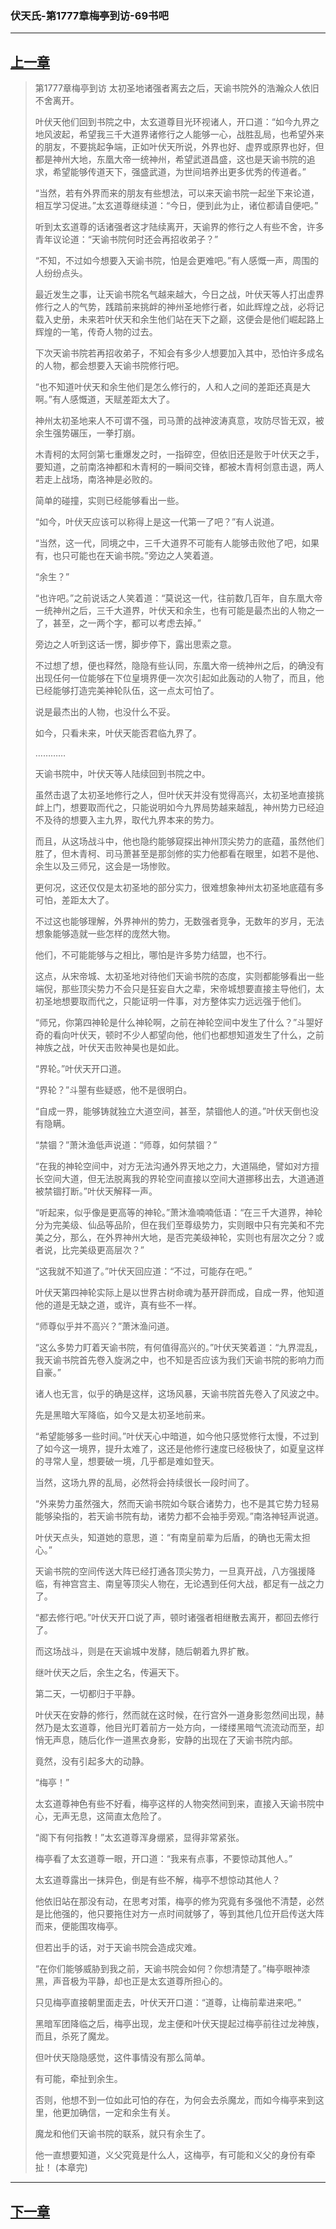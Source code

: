 ### 伏天氏-第1777章梅亭到访-69书吧

--------
[上一章](./afee79a7899dcd17e7c7db0ac2c49bf8.md)
--------


>
>
>
>第1777章梅亭到访
>太初圣地诸强者离去之后，天谕书院外的浩瀚众人依旧不舍离开。
>
>叶伏天他们回到书院之中，太玄道尊目光环视诸人，开口道：“如今九界之地风波起，希望我三千大道界诸修行之人能够一心，战胜乱局，也希望外来的朋友，不要挑起争端，正如叶伏天所说，外界也好、虚界或原界也好，但都是神州大地，东凰大帝一统神州，希望武道昌盛，这也是天谕书院的追求，希望能够传道天下，强盛武道，为世间培养出更多优秀的传道者。”
>
>“当然，若有外界而来的朋友有些想法，可以来天谕书院一起坐下来论道，相互学习促进。”太玄道尊继续道：“今日，便到此为止，诸位都请自便吧。”
>
>听到太玄道尊的话诸强者这才陆续离开，天谕界的修行之人有些不舍，许多青年议论道：“天谕书院何时还会再招收弟子？”
>
>“不知，不过如今想要入天谕书院，怕是会更难吧。”有人感慨一声，周围的人纷纷点头。
>
>最近发生之事，让天谕书院名气越来越大，今日之战，叶伏天等人打出虚界修行之人的气势，践踏前来挑衅的神州圣地修行者，如此辉煌之战，必将记载入史册，未来若叶伏天和余生他们站在天下之巅，这便会是他们崛起路上辉煌的一笔，传奇人物的过去。
>
>下次天谕书院若再招收弟子，不知会有多少人想要加入其中，恐怕许多成名的人物，都会想要入天谕书院修行吧。
>
>“也不知道叶伏天和余生他们是怎么修行的，人和人之间的差距还真是大啊。”有人感慨道，天赋差距太大了。
>
>神州太初圣地来人不可谓不强，司马萧的战神波涛真意，攻防尽皆无双，被余生强势碾压，一拳打崩。
>
>木青柯的太阿剑第七重爆发之时，一指碎空，但依旧还是败于叶伏天之手，要知道，之前南洛神都和木青柯的一瞬间交锋，都被木青柯剑意击退，两人若走上战场，南洛神是必败的。
>
>简单的碰撞，实则已经能够看出一些。
>
>“如今，叶伏天应该可以称得上是这一代第一了吧？”有人说道。
>
>“当然，这一代，同境之中，三千大道界不可能有人能够击败他了吧，如果有，也只可能也在天谕书院。”旁边之人笑着道。
>
>“余生？”
>
>“也许吧。”之前说话之人笑着道：“莫说这一代，往前数几百年，自东凰大帝一统神州之后，三千大道界，叶伏天和余生，也有可能是最杰出的人物之一了，甚至，之一两个字，都可以考虑去掉。”
>
>旁边之人听到这话一愣，脚步停下，露出思索之意。
>
>不过想了想，便也释然，隐隐有些认同，东凰大帝一统神州之后，的确没有出现任何一位能够在下位皇境界便一次次引起如此轰动的人物了，而且，他已经能够打造完美神轮队伍，这一点太可怕了。
>
>说是最杰出的人物，也没什么不妥。
>
>如今，只看未来，叶伏天能否君临九界了。
>
>…………
>
>天谕书院中，叶伏天等人陆续回到书院之中。
>
>虽然击退了太初圣地修行之人，但叶伏天并没有觉得高兴，太初圣地直接挑衅上门，想要取而代之，只能说明如今九界局势越来越乱，神州势力已经迫不及待的想要入主九界，取代九界本来的势力。
>
>而且，从这场战斗中，他也隐约能够窥探出神州顶尖势力的底蕴，虽然他们胜了，但木青柯、司马萧甚至是那剑修的实力他都看在眼里，如若不是他、余生以及三师兄，这会是一场惨败。
>
>更何况，这还仅仅是太初圣地的部分实力，很难想象神州太初圣地底蕴有多可怕，差距太大了。
>
>不过这也能够理解，外界神州的势力，无数强者竞争，无数年的岁月，无法想象能够造就一些怎样的庞然大物。
>
>他们，不可能能够与之相比，哪怕是许多势力结盟，也不行。
>
>这点，从宋帝城、太初圣地对待他们天谕书院的态度，实则都能够看出一些端倪，那些顶尖势力不会只是狂妄自大之辈，宋帝城想要直接主导他们，太初圣地想要取而代之，只能证明一件事，对方整体实力远远强于他们。
>
>“师兄，你第四神轮是什么神轮啊，之前在神轮空间中发生了什么？”斗曌好奇的看向叶伏天，顿时不少人都望向他，他们也都想知道发生了什么，之前神族之战，叶伏天击败神昊也是如此。
>
>“界轮。”叶伏天开口道。
>
>“界轮？”斗曌有些疑惑，他不是很明白。
>
>“自成一界，能够铸就独立大道空间，甚至，禁锢他人的道。”叶伏天倒也没有隐瞒。
>
>“禁锢？”萧沐渔低声说道：“师尊，如何禁锢？”
>
>“在我的神轮空间中，对方无法沟通外界天地之力，大道隔绝，譬如对方擅长空间大道，但无法脱离我的界轮空间直接以空间大道挪移出去，大道通道被禁锢打断。”叶伏天解释一声。
>
>“听起来，似乎像是更高等的神轮。”萧沐渔喃喃低语：“在三千大道界，神轮分为完美级、仙品等品阶，但在我们至尊级势力，实则眼中只有完美和不完美之分，那么，在外界神州大地，是否完美级神轮，实则也有层次之分？或者说，比完美级更高层次？”
>
>“这我就不知道了。”叶伏天回应道：“不过，可能存在吧。”
>
>叶伏天第四神轮实际上是以世界古树命魂为基开辟而成，自成一界，他知道他的道是无缺之道，或许，真有些不一样。
>
>“师尊似乎并不高兴？”萧沐渔问道。
>
>“这么多势力盯着天谕书院，有何值得高兴的。”叶伏天笑着道：“九界混乱，我天谕书院首先卷入旋涡之中，也不知是否应该为我们天谕书院的影响力而自豪。”
>
>诸人也无言，似乎的确是这样，这场风暴，天谕书院首先卷入了风波之中。
>
>先是黑暗大军降临，如今又是太初圣地前来。
>
>“希望能够多一些时间。”叶伏天心中暗道，如今他只感觉修行太慢，不过到了如今这一境界，提升太难了，这还是他修行速度已经极快了，如夏皇这样的寻常人皇，想要破一境，几乎都是难如登天。
>
>当然，这场九界的乱局，必然将会持续很长一段时间了。
>
>“外来势力虽然强大，然而天谕书院如今联合诸势力，也不是其它势力轻易能够染指的，若天谕书院有劫，诸势力都不会袖手旁观。”南洛神轻声说道。
>
>叶伏天点头，知道她的意思，道：“有南皇前辈为后盾，的确也无需太担心。”
>
>天谕书院的空间传送大阵已经打通各顶尖势力，一旦真开战，八方强援降临，有神宫宫主、南皇等顶尖人物在，无论遇到任何大战，都足有一战之力了。
>
>“都去修行吧。”叶伏天开口说了声，顿时诸强者相继散去离开，都回去修行了。
>
>而这场战斗，则是在天谕城中发酵，随后朝着九界扩散。
>
>继叶伏天之后，余生之名，传遍天下。
>
>第二天，一切都归于平静。
>
>叶伏天在安静的修行，然而就在这时候，在行宫外一道身影忽然间出现，赫然乃是太玄道尊，他目光盯着前方一处方向，一缕缕黑暗气流流动而至，却悄无声息，随后化作一道黑衣身影，安静的出现在了天谕书院内部。
>
>竟然，没有引起多大的动静。
>
>“梅亭！”
>
>太玄道尊神色有些不好看，梅亭这样的人物突然间到来，直接入天谕书院中心，无声无息，这简直太危险了。
>
>“阁下有何指教！”太玄道尊浑身绷紧，显得非常紧张。
>
>梅亭看了太玄道尊一眼，开口道：“我来有点事，不要惊动其他人。”
>
>太玄道尊露出一抹异色，倒是有些不解，梅亭不想惊动其他人？
>
>他依旧站在那没有动，在思考对策，梅亭的修为究竟有多强他不清楚，必然是比他强的，他只要拖住对方一点时间就够了，等到其他几位开启传送大阵而来，便能围攻梅亭。
>
>但若出手的话，对于天谕书院会造成灾难。
>
>“在你们能够威胁到我之前，天谕书院会如何？你想清楚了。”梅亭眼神漆黑，声音极为平静，却也正是太玄道尊所担心的。
>
>只见梅亭直接朝里面走去，叶伏天开口道：“道尊，让梅前辈进来吧。”
>
>黑暗军团降临之后，梅亭出现，龙主便和叶伏天提起过梅亭前往过龙神族，而且，杀死了魔龙。
>
>但叶伏天隐隐感觉，这件事情没有那么简单。
>
>有可能，牵扯到余生。
>
>否则，他想不到一位如此可怕的存在，为何会去杀魔龙，而如今梅亭来到这里，他更加确信，一定和余生有关。
>
>魔龙和他们天谕书院的联系，就只有余生了。
>
>他一直想要知道，义父究竟是什么人，这梅亭，有可能和义父的身份有牵扯！
>(本章完)
>
>

--------
[下一章](./57ce2f6347e2c70cddb0519b3941a184.md)
--------
